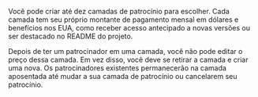 Você pode criar até dez camadas de patrocínio para escolher. Cada camada tem seu próprio montante de pagamento mensal em dólares e benefícios nos EUA, como receber acesso antecipado a novas versões ou ser destacado no README do projeto.

Depois de ter um patrocinador em uma camada, você não pode editar o preço dessa camada. Em vez disso, você deve se retirar a camada e criar uma nova. Os patrocinadores existentes permanecerão na camada aposentada até mudar a sua camada de patrocínio ou cancelarem seu patrocínio.
